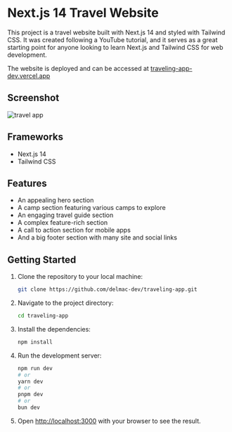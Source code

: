 # Next.js 14 Travel Website

This project is a travel website built with Next.js 14 and styled with Tailwind CSS. It was created following a YouTube tutorial, and it serves as a great starting point for anyone looking to learn Next.js and Tailwind CSS for web development.

The website is deployed and can be accessed at [traveling-app-dev.vercel.app](https://traveling-app-dev.vercel.app/)

## Screenshot

![travel app](https://github.com/delmac-dev/traveling-app/assets/136045782/1f7c9189-6294-4644-8e59-2bf862bccb76)

## Frameworks

- Next.js 14
- Tailwind CSS

## Features

- An appealing hero section
- A camp section featuring various camps to explore
- An engaging travel guide section
- A complex feature-rich section
- A call to action section for mobile apps
- And a big footer section with many site and social links

## Getting Started

1. Clone the repository to your local machine:

   ```bash
   git clone https://github.com/delmac-dev/traveling-app.git
   ```

2. Navigate to the project directory:

    ```bash
    cd traveling-app
    ```
3. Install the dependencies:

    ```bash
    npm install
    ```

4. Run the development server:

    ```bash
    npm run dev
    # or
    yarn dev
    # or
    pnpm dev
    # or
    bun dev
    ```

5. Open [http://localhost:3000](http://localhost:3000) with your browser to see the result.
